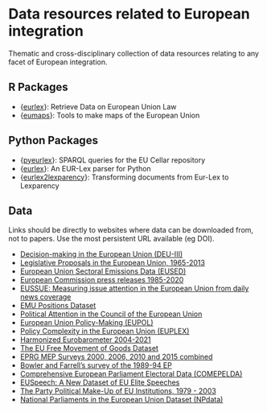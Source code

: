 # Data resources related to European integration

Thematic and cross-disciplinary collection of data resources relating to any facet of European integration.

## R Packages
- {[eurlex](https://github.com/michalovadek/eurlex)}: Retrieve Data on European Union Law
- {[eumaps](https://github.com/jfjelstul/eumaps)}: Tools to make maps of the European Union

## Python Packages
- {[pyeurlex](https://pypi.org/project/pyeurlex/)}: SPARQL queries for the EU Cellar repository
- {[eurlex](https://pypi.org/project/eurlex/)}: An EUR-Lex parser for Python
- {[eurlex2lexparency](https://github.com/Lexparency/eurlex2lexparency)}: Transforming documents from Eur-Lex to Lexparency

## Data

Links should be directly to websites where data can be downloaded from, not to papers. Use the most persistent URL available (eg DOI).

- [Decision-making in the European Union (DEU-III)](https://doi.org/10.34810/data53)
- [Legislative Proposals in the European Union, 1965-2013](https://doi.org/10.7910/DVN/1GFLRM)
- [European Union Sectoral Emissions Data (EUSED)](https://doi.org/10.7910/DVN/DW7Y5W)
- [European Commission press releases 1985-2020](https://doi.org/10.7910/DVN/UGGXUF)
- [EUSSUE: Measuring issue attention in the European Union from daily news coverage](https://doi.org/10.7910/DVN/CXZAGB)
- [EMU Positions Dataset](http://dev.emuchoices.eu/data/emup/)
- [Political Attention in the Council of the European Union](https://doi.org/10.7910/DVN/VQRFLN)
- [European Union Policy-Making (EUPOL)](https://doi.org/10.7910/DVN/AZCAFA)
- [Policy Complexity in the European Union (EUPLEX)](https://www.euplex.org/data)
- [Harmonized Eurobarometer 2004-2021](https://doi.org/10.7802/2458)
- [The EU Free Movement of Goods Dataset](https://doi.org/10.7910/DVN/XJJ5N4)
- [EPRG MEP Surveys 2000, 2006, 2010 and 2015 combined](https://mepsurvey.eu/data-object/combinedsurveys/)
- [Bowler and Farrell’s survey of the 1989-94 EP](https://mepsurvey.eu/data-object/bowler-and-farrell-survey-of-the-1989-94-ep/)
- [Comprehensive European Parliament Electoral Data (COMEPELDA)](https://doi.org/10.7910/DVN/GNRMTO)
- [EUSpeech: A New Dataset of EU Elite Speeches](https://doi.org/10.7910/DVN/GKABNU)
- [The Party Political Make-Up of EU Institutions, 1979 - 2003](https://doi.org/10.7910/DVN/B0WMX9)
- [National Parliaments in the European Union Dataset (NPdata)](https://doi.org/10.7910/DVN/1BARB6)
